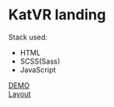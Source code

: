 # KatVR landing
Stack used:
- HTML
- SCSS(Sass)
- JavaScript

[DEMO](https://silchyn.github.io/katvr-landing)<br />
[Layout](https://www.figma.com/file/Blpg4iapsI7fRqJeSp6DvK/KatVR-_FE-students?node-id=3495%3A38)
